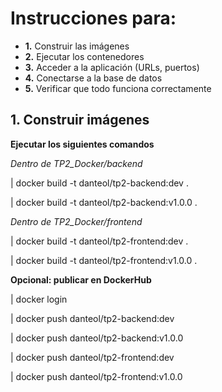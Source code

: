 # Instrucciones para:

- **1.** Construir las imágenes
- **2.** Ejecutar los contenedores
- **3.** Acceder a la aplicación (URLs, puertos)
- **4.** Conectarse a la base de datos
- **5.** Verificar que todo funciona correctamente

## 1. Construir imágenes

**Ejecutar los siguientes comandos**

_Dentro de TP2_Docker/backend_

| docker build -t danteol/tp2-backend:dev .

| docker build -t danteol/tp2-backend:v1.0.0 .

_Dentro de TP2_Docker/frontend_

| docker build -t danteol/tp2-frontend:dev .

| docker build -t danteol/tp2-frontend:v1.0.0 .

**Opcional: publicar en DockerHub**

| docker login

| docker push danteol/tp2-backend:dev

| docker push danteol/tp2-backend:v1.0.0

| docker push danteol/tp2-frontend:dev

| docker push danteol/tp2-frontend:v1.0.0

